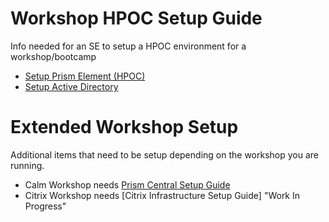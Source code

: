 # Workshop HPOC Setup Guide
Info needed for an SE to setup a HPOC environment for a workshop/bootcamp

- [Setup Prism Element (HPOC)](./prism_element/prism_element_setup.rst)
- [Setup Active Directory](./active_directory/active_directory_setup.rst)

# Extended Workshop Setup
Additional items that need to be setup depending on the workshop you are running.

- Calm Workshop needs [Prism Central Setup Guide](./prism_central/prism_central_setup.rst)
- Citrix Workshop needs [Citrix Infrastructure Setup Guide] "Work In Progress"
